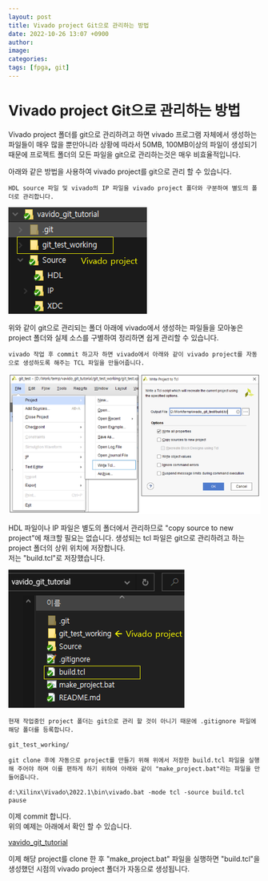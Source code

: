 ```yaml
---
layout: post
title: Vivado project Git으로 관리하는 방법
date: 2022-10-26 13:07 +0900
author: 
image:
categories: 
tags: [fpga, git]
---
```


# Vivado project Git으로 관리하는 방법  

Vivado project 폴더를 git으로 관리하려고 하면 vivado 프로그램 자체에서 생성하는 파일들이 매우 많을 뿐만아니라 상황에 따라서 50MB, 100MB이상의 파일이 생성되기 때문에 프로젝트 폴더의 모든 파일을 git으로 관리하는것은 매우 비효율적입니다.

아래와 같은 방법을 사용하여 vivado project를 git으로 관리 할 수 있습니다. 


`HDL source 파일 및 vivado의 IP 파일을 vivado project 폴더와 구분하여 별도의 폴더로 관리합니다.`  


![vivado project](assets/img/fpga/2022-10-26-vivado-project_1.PNG)  

위와 같이 git으로 관리되는 폴더 아래에 vivado에서 생성하는 파일들을 모아놓은 project 폴더와 실제 소스를 구별하여 정리하면 쉽게 관리할 수 있습니다.  

`vivado 작업 후 commit 하고자 하면 vivado에서 아래와 같이 vivado project를 자동으로 생성하도록 해주는 TCL 파일을 만들어줍니다.`

![vivado project](assets/img/fpga/2022-10-26-vivado-project_2.PNG)  

HDL 파일이나 IP 파일은 별도의 폴더에서 관리하므로 "copy source to new project"에 채크할 필요는 없습니다. 생성되는 tcl 파일은 git으로 관리하려고 하는 project 폴더의 상위 위치에 저장합니다.  
저는 "build.tcl"로 저장했습니다.  

![vivado project](assets/img/fpga/2022-10-26-vivado-project_3.PNG)  

`현재 작업중인 project 폴더는 git으로 관리 할 것이 아니기 때문에 .gitignore 파일에 해당 폴더를 등록합니다.`  

```
git_test_working/
```

`git clone 후에 자동으로 project를 만들기 위해 위에서 저장한 build.tcl 파일을 실행해 주어야 하며 이를 편하게 하기 위하여 아래와 같이 "make_project.bat"라는 파일을 만들어줍니다.`

```
d:\Xilinx\Vivado\2022.1\bin\vivado.bat -mode tcl -source build.tcl
pause
```  

이제 commit 합니다.  
위의 예제는 아래에서 확인 할 수 있습니다.  

[vavido_git_tutorial](https://github.com/jeongcho/vavido_git_tutorial)  

이제 해당 project를 clone 한 후 "make_project.bat" 파일을 실행하면 "build.tcl"을 생성했던 시점의 vivado project 폴더가 자동으로 생성됩니다.
